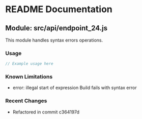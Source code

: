 # README Documentation

## Module: src/api/endpoint_24.js

This module handles syntax errors operations.

### Usage

```java
// Example usage here
```

### Known Limitations

- error: illegal start of expression Build fails with syntax error

### Recent Changes

- Refactored in commit c364197d
